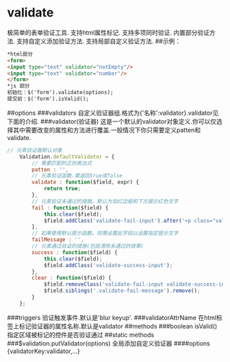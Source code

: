# validate
极简单的表单验证工具.
支持html属性标记.
支持多项同时验证.
内置部分验证方法.
支持自定义添加验证方法.
支持局部自定义验证方法.
##示例：
```html
*html部分
<form>
<input type="text" validator="notEmpty"/>
<input type="text" validator="number"/>
</form>
*js 部分
初始化：$('form').validate(options);
提交前：$('form').isValid();
```
##options
###validators
自定义验证器组.格式为{'名称':validator}.validator见下面的介绍.
###validator(验证器)
这是一个默认的validator对象定义.你可以仅选择其中需要改变的属性和方法进行覆盖.一般情况下你只需要定义patten和validate.
```javascript
// 元素验证器默认对象
	Validation.defaultValidator = {
		// 需要匹配的正则表达式
		patten : '',
		// 元素验证函数.需返回true或false
		validate : function($field, expr) {
			return true;
		},
		// 元素验证未通过的措施。默认为加红边框和下方提示红色文字
		fail : function($field) {
			this.clear($field);
			$field.addClass('validate-fail-input').after('<p class="validate-fail-message">' + this.failMessage + '</p>');
		},
		// 如果使用默认提示函数。则需设置此字段以设置指定提示文字
		failMessage : '',
		// 元素通过验证的措施(包括清除未通过的效果)
		success : function($field) {
			this.clear($field);
			$field.addClass('validate-success-input');
		},
		clear : function($field) {
			$field.removeClass('validate-fail-input validate-success-input');
			$field.siblings('.validate-fail-message').remove();
		}
	};
```
###triggers
验证触发事件.默认是'blur keyup'.
###validatorAttrName
在html标签上标记验证器的属性名称.默认是validator
##methods
###boolean isValid()
指定区域被标记的控件是否验证通过
##static methods
###$validation.putValidator(options)
全局添加自定义验证器
####options
{validatorKey:validator,...}




